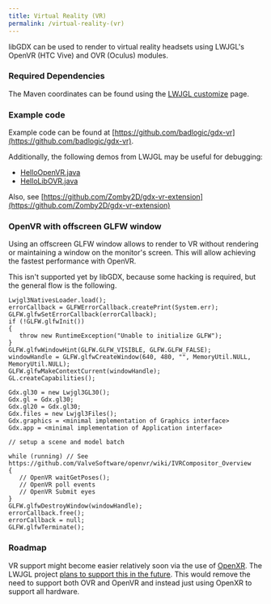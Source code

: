 ```yaml
---
title: Virtual Reality (VR)
permalink: /virtual-reality-(vr)
---
```

libGDX can be used to render to virtual reality headsets using LWJGL's OpenVR (HTC Vive) and OVR (Oculus) modules.

### Required Dependencies

The Maven coordinates can be found using the [LWJGL customize](https://www.lwjgl.org/customize) page.

### Example code

Example code can be found at [https://github.com/badlogic/gdx-vr](https://github.com/badlogic/gdx-vr).

Additionally, the following demos from LWJGL may be useful for debugging:
* [HelloOpenVR.java](https://github.com/LWJGL/lwjgl3/blob/master/modules/samples/src/test/java/org/lwjgl/demo/openvr/HelloOpenVR.java)
* [HelloLibOVR.java](https://github.com/LWJGL/lwjgl3/blob/master/modules/samples/src/test/java/org/lwjgl/demo/ovr/HelloLibOVR.java)

Also, see [https://github.com/Zomby2D/gdx-vr-extension](https://github.com/Zomby2D/gdx-vr-extension)

### OpenVR with offscreen GLFW window

Using an offscreen GLFW window allows to render to VR without rendering or maintaining a window on the monitor's screen. This will allow achieving the fastest performance with OpenVR.

This isn't supported yet by libGDX, because some hacking is required, but the general flow is the following.

```
Lwjgl3NativesLoader.load();
errorCallback = GLFWErrorCallback.createPrint(System.err);
GLFW.glfwSetErrorCallback(errorCallback);
if (!GLFW.glfwInit())
{
   throw new RuntimeException("Unable to initialize GLFW");
}
GLFW.glfwWindowHint(GLFW.GLFW_VISIBLE, GLFW.GLFW_FALSE);
windowHandle = GLFW.glfwCreateWindow(640, 480, "", MemoryUtil.NULL, MemoryUtil.NULL);
GLFW.glfwMakeContextCurrent(windowHandle);
GL.createCapabilities();

Gdx.gl30 = new Lwjgl3GL30();
Gdx.gl = Gdx.gl30;
Gdx.gl20 = Gdx.gl30;
Gdx.files = new Lwjgl3Files();
Gdx.graphics = <minimal implementation of Graphics interface>
Gdx.app = <minimal implementation of Application interface>

// setup a scene and model batch

while (running) // See https://github.com/ValveSoftware/openvr/wiki/IVRCompositor_Overview
{
   // OpenVR waitGetPoses();
   // OpenVR poll events
   // OpenVR Submit eyes
}
GLFW.glfwDestroyWindow(windowHandle);
errorCallback.free();
errorCallback = null;
GLFW.glfwTerminate();
```

### Roadmap

VR support might become easier relatively soon via the use of [OpenXR](https://www.khronos.org/openxr/). The LWJGL project [plans to support this in the future](https://github.com/LWJGL/lwjgl3/issues/569#issuecomment-643830566). This would remove the need to support both OVR and OpenVR and instead just using OpenXR to support all hardware.